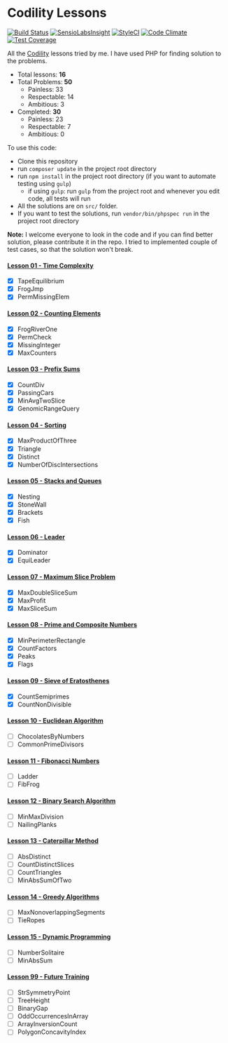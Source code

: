 # Codility Lessons

[![Build Status](https://travis-ci.org/samiulhoque/codility-lessons.svg?branch=master)](https://travis-ci.org/samiulhoque/codility-lessons)
[![SensioLabsInsight](https://insight.sensiolabs.com/projects/65f45405-d802-47ae-a7c2-7ba39008359d/mini.png)](https://insight.sensiolabs.com/projects/65f45405-d802-47ae-a7c2-7ba39008359d)
[![StyleCI](https://styleci.io/repos/40940581/shield)](https://styleci.io/repos/40940581)
[![Code Climate](https://codeclimate.com/github/samiulhoque/codility-lessons/badges/gpa.svg)](https://codeclimate.com/github/samiulhoque/codility-lessons)
[![Test Coverage](https://codeclimate.com/github/samiulhoque/codility-lessons/badges/coverage.svg)](https://codeclimate.com/github/samiulhoque/codility-lessons/coverage)

All the [Codility](https://codility.com/programmers/lessons) lessons tried by me. I have used PHP for finding solution to the problems.

- Total lessons: **16**
- Total Problems: **50**
    - Painless: 33
    - Respectable: 14
    - Ambitious: 3
- Completed: **30**
    - Painless: 23
    - Respectable: 7
    - Ambitious: 0

To use this code:
- Clone this repository
- run `composer update` in the project root directory
- run `npm install` in the project root directory (if you want to automate testing using `gulp`)
  - if using `gulp`: run `gulp` from the project root and whenever you edit code, all tests will run
- All the solutions are on `src/` folder.
- If you want to test the solutions, run `vendor/bin/phpspec run` in the project root directory

**Note:** I welcome everyone to look in the code and if you can find better solution,
please contribute it in the repo. I tried to implemented couple of test cases, so that
the solution won't break.

#### [Lesson 01 - Time Complexity](https://github.com/samiulhoque/codility-lessons/blob/master/src/Lesson01/)
- [x] TapeEquilibrium
- [x] FrogJmp
- [x] PermMissingElem

#### [Lesson 02 - Counting Elements](https://github.com/samiulhoque/codility-lessons/blob/master/src/Lesson02/)
- [x] FrogRiverOne
- [x] PermCheck
- [x] MissingInteger
- [x] MaxCounters

#### [Lesson 03 - Prefix Sums](https://github.com/samiulhoque/codility-lessons/blob/master/src/Lesson03/)
- [x] CountDiv
- [x] PassingCars
- [x] MinAvgTwoSlice
- [x] GenomicRangeQuery

#### [Lesson 04 - Sorting](https://github.com/samiulhoque/codility-lessons/blob/master/src/Lesson04/)
- [x] MaxProductOfThree
- [x] Triangle
- [x] Distinct
- [x] NumberOfDiscIntersections

#### [Lesson 05 - Stacks and Queues](https://github.com/samiulhoque/codility-lessons/blob/master/src/Lesson05/)
- [x] Nesting
- [x] StoneWall
- [x] Brackets
- [x] Fish

#### [Lesson 06 - Leader](https://github.com/samiulhoque/codility-lessons/blob/master/src/Lesson06/)
- [x] Dominator
- [x] EquiLeader

#### [Lesson 07 - Maximum Slice Problem](https://github.com/samiulhoque/codility-lessons/blob/master/src/Lesson07/)
- [x] MaxDoubleSliceSum
- [x] MaxProfit
- [x] MaxSliceSum

#### [Lesson 08 - Prime and Composite Numbers](https://github.com/samiulhoque/codility-lessons/blob/master/src/Lesson08/)
- [x] MinPerimeterRectangle
- [x] CountFactors
- [x] Peaks
- [x] Flags

#### [Lesson 09 - Sieve of Eratosthenes](https://github.com/samiulhoque/codility-lessons/blob/master/src/Lesson09/)
- [x] CountSemiprimes
- [x] CountNonDivisible

#### [Lesson 10 - Euclidean Algorithm](https://github.com/samiulhoque/codility-lessons/blob/master/src/Lesson10/)
- [ ] ChocolatesByNumbers
- [ ] CommonPrimeDivisors

#### [Lesson 11 - Fibonacci Numbers](https://github.com/samiulhoque/codility-lessons/blob/master/src/Lesson11/)
- [ ] Ladder
- [ ] FibFrog

#### [Lesson 12 - Binary Search Algorithm](https://github.com/samiulhoque/codility-lessons/blob/master/src/Lesson12/)
- [ ] MinMaxDivision
- [ ] NailingPlanks

#### [Lesson 13 - Caterpillar Method](https://github.com/samiulhoque/codility-lessons/blob/master/src/Lesson13/)
- [ ] AbsDistinct
- [ ] CountDistinctSlices
- [ ] CountTriangles
- [ ] MinAbsSumOfTwo

#### [Lesson 14 - Greedy Algorithms](https://github.com/samiulhoque/codility-lessons/blob/master/src/Lesson14/)
- [ ] MaxNonoverlappingSegments
- [ ] TieRopes

#### [Lesson 15 - Dynamic Programming](https://github.com/samiulhoque/codility-lessons/blob/master/src/Lesson15/)
- [ ] NumberSolitaire
- [ ] MinAbsSum

#### [Lesson 99 - Future Training](https://github.com/samiulhoque/codility-lessons/blob/master/src/Lesson99/)
- [ ] StrSymmetryPoint
- [ ] TreeHeight
- [ ] BinaryGap
- [ ] OddOccurrencesInArray
- [ ] ArrayInversionCount
- [ ] PolygonConcavityIndex
